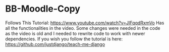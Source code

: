 # BB-Moodle-Copy

Follows This Tutorial: https://www.youtube.com/watch?v=JIFqqdRxmVo
Has all the functionalities in the video. Some changes were needed in the code as the video is old and I needed to rewrite code to work with newer dependencies.
If you wish you follow the tutorial is here: https://github.com/justdjango/teach-me-django
